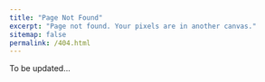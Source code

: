 ```yaml
---
title: "Page Not Found"
excerpt: "Page not found. Your pixels are in another canvas."
sitemap: false
permalink: /404.html
---
```


To be updated...

<script type="text/javascript">
  var GOOG_FIXURL_LANG = 'en';
  var GOOG_FIXURL_SITE = '{{ site.url }}'
</script>
<script type="text/javascript"
  src="//linkhelp.clients.google.com/tbproxy/lh/wm/fixurl.js">
</script>
